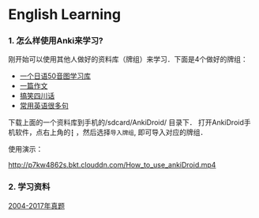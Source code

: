 # English Learning

### 1. 怎么样使用Anki来学习?

刚开始可以使用其他人做好的资料库（牌组）来学习．下面是4个做好的牌组：

- [一个日语50音图学习库](http://p7kw4862s.bkt.clouddn.com/01_japanese.apkg)
- [一篇作文](http://p7kw4862s.bkt.clouddn.com/02_apologize.apkg)
- [搞笑四川话](http://p7kw4862s.bkt.clouddn.com/03_%E6%8E%A8%E8%8D%90%E4%BF%A1.apkg)
- [常用英语很多句](http://p7kw4862s.bkt.clouddn.com/04_English_8K.apkg)

下载上面的一个资料库到手机的/sdcard/AnkiDroid/ 目录下．
打开AnkiDroid手机软件，点右上角的`┇` ，然后选择`导入牌组`, 即可导入对应的牌组．

使用演示：

http://p7kw4862s.bkt.clouddn.com/How_to_use_ankiDroid.mp4

### 2. 学习资料

[2004-2017年真题](http://p7kw4862s.bkt.clouddn.com/%EF%BC%88%E5%9B%9B%E5%B7%9D%E5%8D%B7%EF%BC%892004-2017%E9%AB%98%E8%80%83%E8%8B%B1%E8%AF%AD%E7%9C%9F%E9%A2%9814%E5%B9%B4%E5%90%88%E9%9B%86%EF%BC%8814%E4%BB%BD%EF%BC%89.zip)


